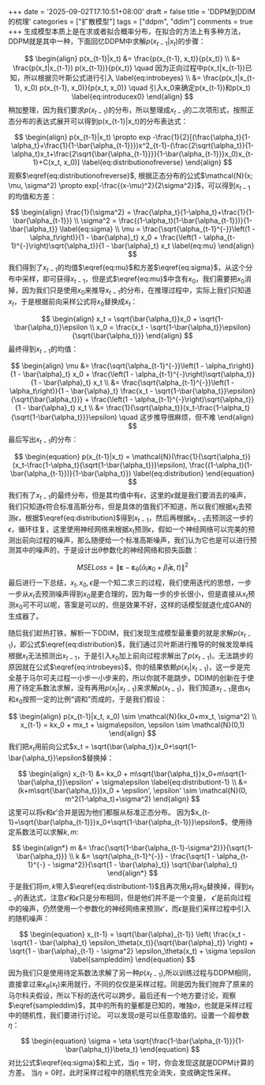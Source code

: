 +++
date = '2025-09-02T17:10:51+08:00'
draft = false
title = 'DDPM到DDIM的梳理'
categories = ["扩散模型"]
tags = ["ddpm", "ddim"]
comments = true
+++
生成模型本质上是在求或者拟合概率分布，在拟合的方法上有多种方法，DDPM就是其中一种，下面回忆DDPM中求解$p(x_{t-1}|x_t)$的步骤：

$$
\begin{align}   
    p(x_{t-1}|x_t) &= \frac{p(x_{t-1}, x_t)}{p(x_t)} \\
    &= \frac{p(x_t|x_{t-1}) p(x_{t-1})}{p(x_t)} \quad 因为正向过程中p(x_t|x_{t-1})已知，所以根据贝叶斯公式进行引入 \label{eq:introbeyes} \\
    &= \frac{p(x_t|x_{t-1}, x_0) p(x_{t-1}, x_0)}{p(x_t, x_0)} \quad 引入x_0来确定p(x_{t-1})和p(x_t) \label{eq:introducex0}
\end{align}
$$
稍加整理，因为我们要求$p(x_{t-1})$的分布，所以整理成$x_{t-1}$的二次项形式，按照正态分布的表达式展开可以得到p(x_{t-1}|x_t)的分布表达式：

$$
\begin{align}
    p(x_{t-1}|x_t) \propto exp -\frac{1}{2}[(\frac{\alpha_t}{1-\alpha_t}+\frac{1}{1-\bar{\alpha_{t-1}}})x^2_{t-1}-(\frac{2\sqrt{\alpha_t}}{1-\alpha_t}x_t+\frac{2\sqrt{\bar{\alpha_{t-1}}}}{1-\bar{\alpha_{t-1}}}x_0)x_{t-1}+C(x_t, x_0)] \label{eq:distributionofreverse}
\end{align}
$$
观察$\eqref{eq:distributionofreverse}$, 根据正态分布的公式$\mathcal{N}(x; \mu, \sigma^2) \propto exp[-\frac{(x-\mu)^2}{2\sigma^2}]$，可以得到$x_{t-1}$的均值和方差：

$$
\begin{align}
    \frac{1}{\sigma^2} = \frac{\alpha_t}{1-\alpha_t}+\frac{1}{1-\bar{\alpha_{t-1}}} \\
    \sigma^2 = \frac{(1-\alpha_t)(1-\bar{\alpha_{t-1}})}{1-\bar{\alpha_t}} \label{eq:sigma} \\
    \mu = \frac{\sqrt{\alpha_{t-1}^{-}}\left(1 - \alpha_t\right)}{1 - \bar{\alpha}_t} x_0 + \frac{\left(1 - \alpha_{t-1}^{-}\right)\sqrt{\alpha_t}}{1 - \bar{\alpha}_t} x_t \label{eq:mu}
\end{align}
$$
我们得到了$x_{t-1}$的均值$\eqref{eq:mu}$和方差$\eqref{eq:sigma}$，从这个分布中采样，即可获得$x_{t-1}$，但是式$\eqref{eq:mu}$中含有$x_0$，我们需要把$x_0$消掉，因为我们只是使用$x_0$来推导$x_{t-1}$的分布，在推理过程中，实际上我们只知道$x_t$，于是根据前向采样公式将$x_0$替换成$x_t$：

$$
\begin{align}
x_t = \sqrt{\bar{\alpha_t}}x_0 + \sqrt{1-\bar{\alpha_t}}\epsilon \\
x_0 = \frac{x_t - \sqrt{1-\bar{\alpha_t}}\epsilon}{\sqrt{\bar{\alpha_t}}}
\end{align}
$$
最终得到$x_{t-1}$的均值：

$$
\begin{align}
    \mu &= \frac{\sqrt{\alpha_{t-1}^{-}}\left(1 - \alpha_t\right)}{1 - \bar{\alpha}_t} x_0 + \frac{\left(1 - \alpha_{t-1}^{-}\right)\sqrt{\alpha_t}}{1 - \bar{\alpha}_t} x_t \\
        &= \frac{\sqrt{\alpha_{t-1}^{-}}\left(1 - \alpha_t\right)}{1 - \bar{\alpha}_t} \frac{x_t - \sqrt{1-\bar{\alpha_t}}\epsilon}{\sqrt{\bar{\alpha_t}}} + \frac{\left(1 - \alpha_{t-1}^{-}\right)\sqrt{\alpha_t}}{1 - \bar{\alpha}_t} x_t \\
        &= \frac{1}{\sqrt{\alpha_t}}(x_t-\frac{1-\alpha_t}{\sqrt{1-\bar{\alpha_t}}}\epsilon) \quad 这步推导很麻烦，但不难
\end{align}
$$
最后写出$x_{t-1}$的分布：

$$
\begin{equation}
    p(x_{t-1}|x_t) = \mathcal{N}(\frac{1}{\sqrt{\alpha_t}}(x_t-\frac{1-\alpha_t}{\sqrt{1-\bar{\alpha_t}}}\epsilon), \frac{(1-\alpha_t)(1-\bar{\alpha_{t-1}})}{1-\bar{\alpha_t}}) \label{eq:distribution}
\end{equation}
$$
我们有了$x_{t-1}$的最终分布，但是其均值中有$\epsilon$，这里的$\epsilon$就是我们要消去的噪声，我们只知道$\epsilon$符合标准高斯分布，但是具体的值我们不知道，所以我们根据$x_t$去预测$\epsilon$，根据$\eqref{eq:distribution}$得到$x_{t-1}$，然后再根据$x_{t-1}$去预测这一步的$\epsilon$，循环往复，这里使用神经网络来根据$x_t$预测$\epsilon$，假如一个神经网络可以完美的预测出前向过程的噪声，那么随便给一个标准高斯噪声，我们认为它也是可以进行预测其中的噪声的，于是设计出$\theta$参数化的神经网络和损失函数：

$$
\begin{equation}
    MSELoss = \left\|\boldsymbol{\varepsilon}-\boldsymbol{\varepsilon}_{\theta}\left(\bar{\alpha}_{t} \boldsymbol{x}_{0}+\bar{\beta}_{t} \boldsymbol{\varepsilon}, t\right)\right\|^{2}
\end{equation}
$$
最后进行一下总结，$x_t, x_0, \epsilon$是一个知二求三的过程，我们使用迭代的思想，一步一步从$x_t$去预测噪声得到$x_0$是更合理的，因为每一步的步长很小，但是直接从$x_t$预测$x_0$可不可以呢，答案是可以的，但是效果不好，这样的话模型就退化成GAN的生成器了。

随后我们趁热打铁，解析一下DDIM，我们发现生成模型最重要的就是求解$p(x_{t-1})$，即公式$\eqref{eq:distribution}$，我们通过贝叶斯进行推导的时候发现单纯根据$x_t$无法预测出$x_{t-1}$，于是引入$x_0$加上前向过程求解出了$p(x_{t-1})$。无法跳步的原因就在公式$\eqref{eq:introbeyes}$，你的结果依赖$p(x_t|x_{t-1})$，这一步是完全基于马尔可夫过程一小步一小步来的，所以你就不能跳步。DDIM的创新在于使用了待定系数法求解，没有再用$p(x_t|x_{t-1})$来求解$p(x_{t-1})$，我们知道$x_{t-1}$是由$x_t$和$x_0$按照一定的比例“调和"而成的，于是我们假设：

$$
\begin{align}
    p(x_{t-1}|x_t, x_0) \sim \mathcal{N}(kx_0+mx_t, \sigma^2) \\
    x_{t-1} = kx_0 + mx_t + \sigma\epsilon, \epsilon \sim \mathcal{N}(0,1)
\end{align}
$$
我们把$x_t$用前向公式$x_t = \sqrt{\bar{\alpha_t}}x_0+\sqrt{1-\bar{\alpha_t}}\epsilon$替换掉：

$$
\begin{align}
    x_{t-1} &= kx_0 + m\sqrt{\bar{\alpha_t}}x_0+m\sqrt{1-\bar{\alpha_t}}\epsilon' + \sigma\epsilon \label{eq:distributiont-1} \\
            &= (k+m\sqrt{\bar{\alpha_t}})x_0 + \epsilon', \epsilon' \sim \mathcal{N}(0, m^2(1-\alpha_t)+\sigma^2) 
\end{align}
$$
这里可以将$\epsilon$和$\epsilon'$合并是因为他们都服从标准正态分布。
因为$x_{t-1}=\sqrt{\bar{\alpha_{t-1}}}x_0+\sqrt{1-\bar{\alpha_{t-1}}}\epsilon$，使用待定系数法可以求解$k,m$:

$$
\begin{align*}
    m &= \frac{\sqrt{1-\bar{\alpha_{t-1}-\sigma^2}}}{\sqrt{1-\bar{\alpha_t}}} \\
    k &= \sqrt{\alpha_{t-1}^{-}} - \frac{\sqrt{1 - \alpha_{t-1}^{-} - \sigma^2}}{\sqrt{1 - \bar{\alpha}_t}} \sqrt{\bar{\alpha}_t}
\end{align*}
$$
于是我们将$m,k$带入$\eqref{eq:distributiont-1}$且再次用$x_t$将$x_0$替换掉，得到$x_{t-1}$的表达式，注意$\epsilon'$和$\epsilon$只是分布相同，但是他们并不是一个变量， $\epsilon'$是前向过程中的噪声，仍然使用一个参数化的神经网络来预测$\epsilon'$，而$\epsilon$是我们采样过程中引入的随机噪声：

$$
\begin{equation}
    x_{t-1} = \sqrt{\bar{\alpha}_{t-1}} \left( \frac{x_t - \sqrt{1 - \bar{\alpha}_t} \epsilon_\theta(x_t)}{\sqrt{\bar{\alpha}_t}} \right) + \sqrt{1 - \bar{\alpha}_{t-1} - \sigma^2} \epsilon_\theta(x_t) + \sigma \epsilon \label{sampleddim}
\end{equation}
$$
因为我们只是使用待定系数法求解了另一种$p(x_{t-1})$,所以训练过程与DDPM相同，直接拿过来$\epsilon_\theta(x_t)$来用就行，不同的仅仅是采样过程。同是因为我们抛弃了原来的马尔科夫假设，所以下标的迭代可以跨步。最后还有一个地方要讨论，观察$\eqref{sampleddim}$，其中的所有的量都是已知的，唯独$\sigma$，也就是采样过程中的随机性，我们要进行讨论。
可以发现$\sigma$是可以任意取值的。设置一个超参数$\eta$：

$$
\begin{equation}
    \sigma = \eta \sqrt{\frac{1-\bar{\alpha_{t-1}}}{1-\bar{\alpha_t}}\beta_t}
\end{equation}
$$
对比公式$\eqref{eq:sigma}$和上式，当$\eta=1$时，你会发现这就是DDPM计算的方差。
当$\eta=0$时，此时采样过程中的随机性完全消失，变成确定性采样。

